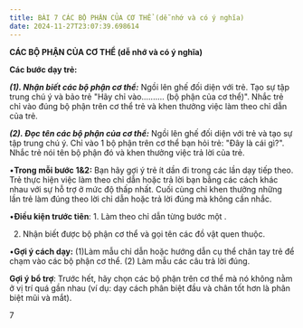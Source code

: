 ```yaml
---
title: BÀI 7 CÁC BỘ PHẬN CỦA CƠ THỂ (dễ nhớ và có ý nghĩa)
date: 2024-11-27T23:07:39.698614
---
```


**CÁC BỘ PHẬN CỦA CƠ THỂ (dễ nhớ và có ý nghĩa)**

**Các bước dạy trẻ:**

***(1). Nhận biết các bộ phận cơ thể:*** Ngồi lên ghế đối diện với
trẻ. Tạo sự tập trung chú ý và bảo trẻ "Hãy chỉ vào.......... (bộ phận
của cơ thể)". Nhắc trẻ chỉ vào đúng bộ phận trên cơ thể trẻ và khen
thưởng việc làm theo chỉ dẫn của trẻ.

***(2). Đọc tên các bộ phận của cơ thể:*** Ngồi lên ghế đối diện với
trẻ và tạo sự tập trung chú ý. Chỉ vào 1 bộ phận trên cơ thể bạn hỏi
trẻ: "Đây là cái gì?". Nhắc trẻ nói tên bộ phận đó và khen thưởng việc
trả lời của trẻ.

•**Trong mỗi bước 1&2:** Bạn hãy gợi ý trẻ ít dần đi trong các lần dạy
tiếp theo. Trẻ thực hiện việc làm theo chỉ dẫn hoặc trả lời bạn bằng
các cách khác nhau với sự hỗ trợ ở mức độ thấp nhất. Cuối cùng chỉ
khen thưởng những lần trẻ làm đúng theo lời chỉ dẫn hoặc trả lời đúng
mà không cần nhắc.

•**Điều kiện trước tiên**: 1. Làm theo chỉ dẫn từng bước một .

2. Nhận biết được bộ phận cơ thể và gọi tên các đồ vật quen thuộc.

•**Gợi ý cách dạy:**
(1)Làm mẫu chỉ dẫn hoặc hướng dẫn cụ thể chân tay trẻ để chạm vào các
bộ phận cơ thể. (2) Làm mẫu các câu trả lời đúng.

**Gợi ý bổ trợ**: Trước hết, hãy chọn các bộ phận trên cơ thể mà nó
không nằm ở vị trí quá gần nhau (ví dụ: dạy cách phân biệt đầu và chân
tốt hơn là phân biệt mũi và mắt).

7

